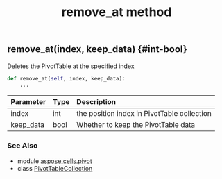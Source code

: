 ﻿---
title: remove_at method
second_title: Aspose.Cells for Python via .NET API References
description: 
type: docs
weight: 70
url: /aspose.cells.pivot/pivottablecollection/remove_at/
is_root: false
---

## remove_at(index, keep_data) {#int-bool}

Deletes the PivotTable at the specified index



```python
def remove_at(self, index, keep_data):
    ...
```


| Parameter | Type | Description |
| :- | :- | :- |
| index | int | the position index in PivotTable collection |
| keep_data | bool | Whether to keep the PivotTable data |



### See Also
* module [aspose.cells.pivot](../../)
* class [PivotTableCollection](/cells/python-net/aspose.cells.pivot/pivottablecollection)
